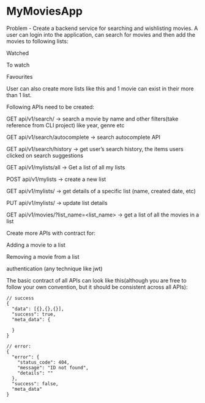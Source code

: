 # MyMoviesApp

Problem - 
Create a backend service for searching and wishlisting movies. A user can login into the application, can search for movies and then add the movies to following lists:

Watched

To watch

Favourites

User can also create more lists like this and 1 movie can exist in their more than 1 list. 

Following APIs need to be created:

GET api/v1/search/ → search a movie by name and other filters(take reference from CLI project) like year, genre etc

GET api/v1/search/autocomplete → search autocomplete API

GET api/v1/search/history → get user’s search history, the items users clicked on search suggestions

GET api/v1/mylists/all → Get a list of all my lists

POST api/v1/mylists → create a new list

GET api/v1/mylists/<list-id> → get details of a specific list (name, created date, etc)

PUT api/v1/mylists/<list-id> → update list details

GET api/v1/movies/?list_name=<list_name>  → get a list of all the movies in a list

 

Create more APIs with contract for:

Adding a movie to a list

Removing a movie from a list

authentication (any technique like jwt)

The basic contract of all APIs can look like this(although you are free to follow your own convention, but it should be consistent across all APIs):


```
// success
{
  "data": [{},{},{}],
  "success": true,
  "meta_data": {
    
  }
}
```
``` 
// error:
{
  "error": {
    "status_code": 404,
    "message": "ID not found",
    "details": ""
  },
  "success": false,
  "meta_data"
}
```

